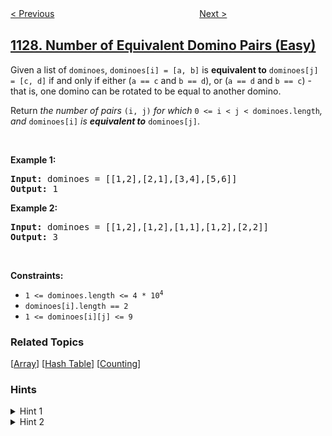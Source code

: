 <!--|This file generated by command(leetcode description); DO NOT EDIT.    |-->
<!--+----------------------------------------------------------------------+-->
<!--|@author    openset <openset.wang@gmail.com>                           |-->
<!--|@link      https://github.com/openset                                 |-->
<!--|@home      https://github.com/openset/leetcode                        |-->
<!--+----------------------------------------------------------------------+-->

[< Previous](../user-purchase-platform "User Purchase Platform")
　　　　　　　　　　　　　　　　
[Next >](../shortest-path-with-alternating-colors "Shortest Path with Alternating Colors")

## [1128. Number of Equivalent Domino Pairs (Easy)](https://leetcode.com/problems/number-of-equivalent-domino-pairs "等价多米诺骨牌对的数量")

<p>Given a list of <code>dominoes</code>, <code>dominoes[i] = [a, b]</code> is <strong>equivalent to</strong> <code>dominoes[j] = [c, d]</code> if and only if either (<code>a == c</code> and <code>b == d</code>), or (<code>a == d</code> and <code>b == c</code>) - that is, one domino can be rotated to be equal to another domino.</p>

<p>Return <em>the number of pairs </em><code>(i, j)</code><em> for which </em><code>0 &lt;= i &lt; j &lt; dominoes.length</code><em>, and </em><code>dominoes[i]</code><em> is <strong>equivalent to</strong> </em><code>dominoes[j]</code>.</p>

<p>&nbsp;</p>
<p><strong>Example 1:</strong></p>

<pre>
<strong>Input:</strong> dominoes = [[1,2],[2,1],[3,4],[5,6]]
<strong>Output:</strong> 1
</pre>

<p><strong>Example 2:</strong></p>

<pre>
<strong>Input:</strong> dominoes = [[1,2],[1,2],[1,1],[1,2],[2,2]]
<strong>Output:</strong> 3
</pre>

<p>&nbsp;</p>
<p><strong>Constraints:</strong></p>

<ul>
	<li><code>1 &lt;= dominoes.length &lt;= 4 * 10<sup>4</sup></code></li>
	<li><code>dominoes[i].length == 2</code></li>
	<li><code>1 &lt;= dominoes[i][j] &lt;= 9</code></li>
</ul>

### Related Topics
  [[Array](../../tag/array/README.md)]
  [[Hash Table](../../tag/hash-table/README.md)]
  [[Counting](../../tag/counting/README.md)]

### Hints
<details>
<summary>Hint 1</summary>
For each domino j, find the number of dominoes you've already seen (dominoes i with i < j) that are equivalent.
</details>

<details>
<summary>Hint 2</summary>
You can keep track of what you've seen using a hashmap.
</details>
